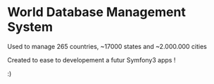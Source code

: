 World Database Management System
===

Used to manage 265 countries, ~17000 states and ~2.000.000 cities



Created to ease to developement a futur Symfony3 apps !

:)

